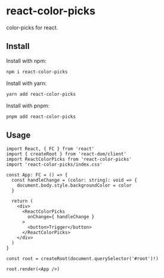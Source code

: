 # react-color-picks

color-picks for react.

## Install

Install with npm:

```bash
npm i react-color-picks
```

Install with yarn:

```bash
yarn add react-color-picks
```

Install with pnpm:

```bash
pnpm add react-color-picks
```

## Usage

```tsx
import React, { FC } from 'react'
import { createRoot } from 'react-dom/client'
import ReactColorPicks from 'react-color-picks'
import 'react-color-picks/index.css'

const App: FC = () => {
  const handleChange = (color: string): void => {
    document.body.style.backgroundColor = color
  }

  return (
    <div>
      <ReactColorPicks
        onChange={ handleChange }
      >
        <button>Trigger</button>
      </ReactColorPicks>
    </div>
  )
}

const root = createRoot(document.querySelector('#root')!)

root.render(<App />)
```
